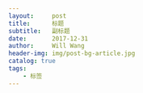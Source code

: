 ```yaml
---
layout:     post
title:      标题
subtitle:   副标题
date:       2017-12-31
author:     Will Wang
header-img: img/post-bg-article.jpg
catalog: true
tags:
    - 标签
---
```


